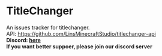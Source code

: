 # TitleChanger
An issues tracker for titlechanger.  
API: https://github.com/LinsMinecraftStudio/titlechanger-api  
**Discord: [here](https://discord.gg/W36MJhBtGy)**  
**If you want better suppoer, please join our discord server**
